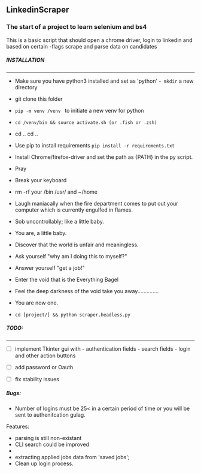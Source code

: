 ## LinkedinScraper
### The start of a project to learn selenium and bs4

This is a basic script that should open a chrome driver, login to linkedin and based on certain -flags scrape and parse data on candidates

##### INSTALLATION 
---

- Make sure you have python3 installed and set as 'python'
-``` mkdir``` a new directory
- git clone this folder
- ```pip -m venv /venv ``` to initiate a new venv for python
- ```cd /venv/bin && source activate.sh (or .fish or .zsh) ```
- cd .. cd ..
- Use pip to install requirements ``` pip install -r requirements.txt ```
- Install Chrome/firefox-driver and set the path as {PATH} in the py script. 
- Pray 
- Break your keyboard
- rm -rf your /bin /usr/ and ~/home 
- Laugh maniacally when the fire department comes to put out your computer which is currently engulfed in flames. 
- Sob uncontrollably; like a little baby. 
- You are, a little baby. 
- Discover that the world is unfair and meaningless.
- Ask yourself "why am I doing this to myself?"
- Answer yourself "get a job!"
- Enter the void that is the Everything Bagel
- Feel the deep darkness of the void take you away..............
- You are now one.

- ```cd [project/] && python scraper.headless.py```

##### TODO: 
---
- [ ] implement Tkinter gui with 
		- authentication fields
		- search fields
		- login and other action buttons
- [ ] add password or Oauth 
- [ ] fix stability issues

	
##### Bugs:
- Number of logins must be 25< in a certain period of time or you will be sent to authenitcation gulag. 

Features:
- parsing is still non-existant
- CLI search could be improved
- 
- extracting applied jobs data from 'saved jobs';
- Clean up login process. 

